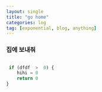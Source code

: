 ```yaml
---
layout: single
title: "go home"
categories: log
tag: [exponential, blog, anything]
---
```





### 집에 보내줘


```python

 if (dfdf  >  0) {
    hihi = 0
    return 0
}


```